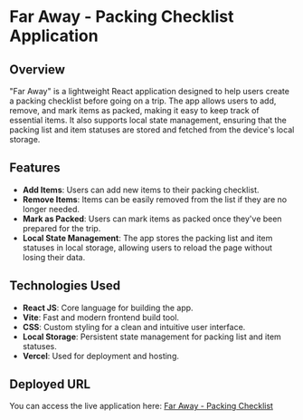 # Far Away - Packing Checklist Application

## Overview
"Far Away" is a lightweight React application designed to help users create a packing checklist before going on a trip. The app allows users to add, remove, and mark items as packed, making it easy to keep track of essential items. It also supports local state management, ensuring that the packing list and item statuses are stored and fetched from the device's local storage.

## Features
- **Add Items**: Users can add new items to their packing checklist.
- **Remove Items**: Items can be easily removed from the list if they are no longer needed.
- **Mark as Packed**: Users can mark items as packed once they've been prepared for the trip.
- **Local State Management**: The app stores the packing list and item statuses in local storage, allowing users to reload the page without losing their data.

## Technologies Used
- **React JS**: Core language for building the app.
- **Vite**: Fast and modern frontend build tool.
- **CSS**: Custom styling for a clean and intuitive user interface.
- **Local Storage**: Persistent state management for packing list and item statuses.
- **Vercel**: Used for deployment and hosting.

## Deployed URL
You can access the live application here: [Far Away - Packing Checklist](https://far-away-by-logicule.vercel.app/)
